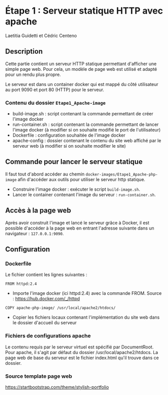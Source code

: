 # Étape 1 : Serveur statique HTTP avec apache
Laetitia Guidetti et Cédric Centeno

## Description

Cette partie contient un serveur HTTP statique permettant d'afficher une simple page web.
Pour cela, un modèle de page web est
utilisé et adapté pour un rendu plus propre.

Le serveur est dans un container docker qui est mappé du côté utilisateur au port 9090 et port 80 (HTTP)
pour le serveur.

### Contenu du dossier ```Etape1_Apache-image ```
- build-image.sh : script contenant la commande permettant de créer l'image docker
- run-container.sh : script contenant la commande permettant de lancer l'image docker (à modifier si on souhaite modifié le port de l'utilisateur)
- Dockerfile : configuration souhaitée de l'image docker
- apache-config : dossier contenant le contenu du site web affiché par le 
  serveur web (à modifier si on souhaite modifier le site)

## Commande pour lancer le serveur statique

Il faut tout d'abord accéder au chemin ```docker-images/Etape1_Apache-php-image``` afin 
d'accéder 
aux outils pour utiliser 
le serveur http statique.

- Construire l'image docker : exécuter le script ```build-image.sh```.
- Lancer le container contenant l'image du serveur : ```run-container.sh```.

## Accès à la page web

Après avoir construit l'image et lancé le serveur grâce à Docker, il est possible
d'accéder à la page web en entrant l'adresse suivante dans un navigateur :
```127.0.0.1:9090```.

## Configuration

### Dockerfile
Le fichier contient les lignes suivantes :

```FROM httpd:2.4```
- Importe l'image docker (ici httpd:2.4) avec la commande FROM.
  Source : https://hub.docker.com/_/httpd

```COPY apache-php-image/ /usr/local/apache2/htdocs/```
- Copier les fichiers locaux contenant l'implémentation du site web dans le dossier d'accueil du serveur

### Fichiers de configurations apache

Le contenu requis par le serveur virtuel est spécifié par DocumentRoot. Pour apache, il s'agit par défaut du dossier
/usr/local/apache2/htdocs. La page web de base du serveur est le fichier index.html qu'il trouve dans ce dossier.


### Source template page web
https://startbootstrap.com/theme/stylish-portfolio